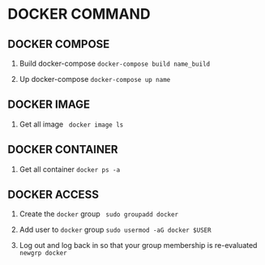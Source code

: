 # DOCKER COMMAND

## DOCKER COMPOSE

1. Build docker-compose
   `docker-compose build name_build`

2. Up docker-compose
   `docker-compose up name`

## DOCKER IMAGE

1. Get all image
   ` docker image ls`

## DOCKER CONTAINER

1. Get all container
   `docker ps -a`

## DOCKER ACCESS

1. Create the `docker` group
   ` sudo groupadd docker`

2. Add user to `docker` group
   `sudo usermod -aG docker $USER`

3. Log out and log back in so that your group membership is re-evaluated
   `newgrp docker`
